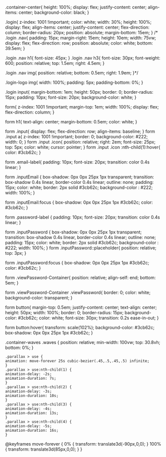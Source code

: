 .container-center{
    height: 100%;
    display: flex;
    justify-content: center;
    align-items: center;
    background-color: black;
}

.login{
    z-index: 1001 !important;
    color: white;
    width: 30%;
    height: 100%;
    display: flex;
    align-items: center;
    justify-content: center;
    flex-direction: column;
    border-radius: 20px;
    position: absolute;
    margin-bottom: 15em;
}
/*
.login .nav{
    padding: 15px;
    margin-right: 15em;
    height: 10em;
    width: 75vw;
    display: flex;
    flex-direction: row;
    position: absolute;
    color: white;
    bottom: 39.5em;
}

.login .nav h1{
    font-size: 45px;
}
.login .nav h3{
    font-size: 30px;
    font-weight: 600;
    position: relative;
    top: 1.5em;
    right: 4.5em;
}

.login .nav img{
    position: relative;
    bottom: 0.5em;
    right: 1.9em;
}*/
 
.login-logo img{
    width: 100%;
    padding: 5px;
    padding-bottom: 0%;
}

.login input{
    margin-bottom: 1em;
    height: 50px;
    border: 0;
    border-radius: 15px;
    padding: 10px;
    font-size: 20px;
    background-color: white;
}

form{
    z-index: 1001 !important;
    margin-top: 1em;
    width: 100%;
    display: flex;
    flex-direction: column;
}

form h1{
    text-align: center;
    margin-bottom: 0.5em;
    color: white;
}

form .input{
    display: flex;
    flex-direction: row;
    align-items: baseline;
}
form .input a{
    z-index: 1001 !important;
    border: 0;
    background-color: #222;
    width: 0;
}
form .input .icon{
    position: relative;
    right: 2em;
    font-size: 25px;
    top: 5px;
    color: white;
    cursor: pointer;
}
form .input .icon :nth-child(1):hover{
    color: #3cb62c;
}

form .email-label{
    padding: 10px;
    font-size: 20px;
    transition: color 0.4s linear;
}

form .inputEmail {
    box-shadow: 0px 0px 25px 1px transparent;
    transition:  box-shadow 0.4s linear, border-color 0.4s linear;
    outline: none;
    padding: 15px;
    color: white;
    border: 2px solid #3cb62c;
    background-color : #222;
    width: 100%;
}

form .inputEmail:focus {
    box-shadow: 0px 0px 25px 1px #3cb62c;
    color: #3cb62c;
}

form .password-label {
    padding: 10px;
    font-size: 20px;
    transition: color 0.4s linear;
}

form .inputPassword {
    box-shadow: 0px 0px 25px 1px transparent;
    transition:  box-shadow 0.4s linear, border-color 0.4s linear;
    outline: none;
    padding: 15px;
    color: white;
    border: 2px solid #3cb62c;
    background-color : #222;
    width: 100%;
}
form .inputPassword::placeholder{
    position: relative;
    top: 3px;
}

form .inputPassword:focus {
    box-shadow: 0px 0px 25px 1px #3cb62c;
    color: #3cb62c;
}

form .viewPassword-Container{
    position: relative;
    align-self: end;
    bottom: 5em;
}

form .viewPassword-Container .viewPassword{
    border: 0;
    color: white;
    background-color: transparent;
}

form button{
    margin-top: 0.5em;
    justify-content: center;
    text-align: center;
    height: 50px;
    width: 100%;
    border: 0;
    border-radius: 15px;
    background-color: #3cb62c;
    color: white;
    font-size: 30px;
    transition: 0.2s ease-in-out;
}

form button:hover{
    transform: scale(102%);
    background-color: #3cb62c;
    box-shadow: 0px 0px 25px 1px #3cb62c;
}

.container-waves .waves {
    position: relative;
    min-width: 100vw;
    top: 30.8vh;
    bottom: 0%;
    }
    
    .parallax > use {
    animation: move-forever 25s cubic-bezier(.45,.5,.45,.5) infinite;
    }
    .parallax > use:nth-child(1) {
    animation-delay: -2s;
    animation-duration: 7s;
    }
    .parallax > use:nth-child(2) {
    animation-delay: -3s;
    animation-duration: 10s;
    }
    .parallax > use:nth-child(3) {
    animation-delay: -4s;
    animation-duration: 13s;
    }
    .parallax > use:nth-child(4) {
    animation-delay: -5s;
    animation-duration: 16s;
    }


@keyframes move-forever {
    0% {
    transform: translate3d(-90px,0,0);
    }
    100% {
    transform: translate3d(85px,0,0);
    }
}